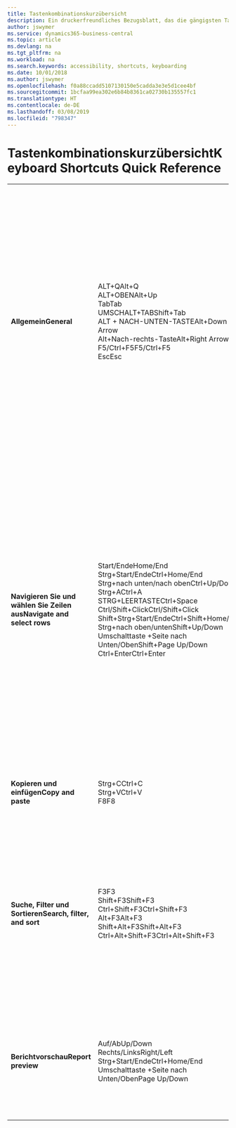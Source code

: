 ```yaml
---
title: Tastenkombinationskurzübersicht
description: Ein druckerfreundliches Bezugsblatt, das die gängigsten Tastenkombinationen enthält.
author: jswymer
ms.service: dynamics365-business-central
ms.topic: article
ms.devlang: na
ms.tgt_pltfrm: na
ms.workload: na
ms.search.keywords: accessibility, shortcuts, keyboarding
ms.date: 10/01/2018
ms.author: jswymer
ms.openlocfilehash: f0a88ccadd5107130150e5cadda3e3e5d1cee4bf
ms.sourcegitcommit: 1bcfaa99ea302e6b84b8361ca02730b135557fc1
ms.translationtype: HT
ms.contentlocale: de-DE
ms.lasthandoff: 03/08/2019
ms.locfileid: "798347"
---
```

# <a name="keyboard-shortcuts-quick-reference"></a><span data-ttu-id="12e5f-103">Tastenkombinationskurzübersicht</span><span class="sxs-lookup"><span data-stu-id="12e5f-103">Keyboard Shortcuts Quick Reference</span></span>

||||  
|----------------|-----------|----------------|
|<span data-ttu-id="12e5f-104">**Allgemein**</span><span class="sxs-lookup"><span data-stu-id="12e5f-104">**General**</span></span>|<span data-ttu-id="12e5f-105">ALT+Q</span><span class="sxs-lookup"><span data-stu-id="12e5f-105">Alt+Q</span></span><br /><span data-ttu-id="12e5f-106">ALT+OBEN</span><span class="sxs-lookup"><span data-stu-id="12e5f-106">Alt+Up</span></span><br /><span data-ttu-id="12e5f-107">Tab</span><span class="sxs-lookup"><span data-stu-id="12e5f-107">Tab</span></span><br /><span data-ttu-id="12e5f-108">UMSCHALT+TAB</span><span class="sxs-lookup"><span data-stu-id="12e5f-108">Shift+Tab</span></span><br /><span data-ttu-id="12e5f-109">ALT + NACH-UNTEN-TASTE</span><span class="sxs-lookup"><span data-stu-id="12e5f-109">Alt+Down Arrow</span></span><br /><span data-ttu-id="12e5f-110">Alt+Nach-rechts-Taste</span><span class="sxs-lookup"><span data-stu-id="12e5f-110">Alt+Right Arrow</span></span><br /><span data-ttu-id="12e5f-111">F5/Ctrl+F5</span><span class="sxs-lookup"><span data-stu-id="12e5f-111">F5/Ctrl+F5</span></span><br /><span data-ttu-id="12e5f-112">Esc</span><span class="sxs-lookup"><span data-stu-id="12e5f-112">Esc</span></span>|<span data-ttu-id="12e5f-113">Öffnen Sie **Mitteilen**</span><span class="sxs-lookup"><span data-stu-id="12e5f-113">Open **Tell me**</span></span><br /><span data-ttu-id="12e5f-114">Öffnen Sie QuickInfo oder Überprüfungsfehler</span><span class="sxs-lookup"><span data-stu-id="12e5f-114">Open tooltip or validation error</span></span><br /><span data-ttu-id="12e5f-115">Navigieren zum nächsten bearbeitbaren Feld</span><span class="sxs-lookup"><span data-stu-id="12e5f-115">Move focus to the next control</span></span><br /><span data-ttu-id="12e5f-116">Fokus auf das vorherige Steuerelement richten</span><span class="sxs-lookup"><span data-stu-id="12e5f-116">Move focus to the previous control</span></span><br /><span data-ttu-id="12e5f-117">Dropdown oder Lookup für Anzeige</span><span class="sxs-lookup"><span data-stu-id="12e5f-117">Open a drop-down or look up</span></span><br /><span data-ttu-id="12e5f-118">Transaktionen für berechnete Werte anzeigen</span><span class="sxs-lookup"><span data-stu-id="12e5f-118">See the transactions for calculated value</span></span><br /><span data-ttu-id="12e5f-119">Die Seite aktualisieren/neu laden.</span><span class="sxs-lookup"><span data-stu-id="12e5f-119">Refresh/reload page</span></span><br /><span data-ttu-id="12e5f-120">Schließen Sie die aktuelle Seite oder den Dropdownpfeil.</span><span class="sxs-lookup"><span data-stu-id="12e5f-120">Close the current page or drop-down.</span></span>|
|<span data-ttu-id="12e5f-121">**Navigieren Sie und wählen Sie Zeilen aus**</span><span class="sxs-lookup"><span data-stu-id="12e5f-121">**Navigate and select rows**</span></span>| <span data-ttu-id="12e5f-122">Start/Ende</span><span class="sxs-lookup"><span data-stu-id="12e5f-122">Home/End</span></span><br /><span data-ttu-id="12e5f-123">Strg+Start/Ende</span><span class="sxs-lookup"><span data-stu-id="12e5f-123">Ctrl+Home/End</span></span> <br /><span data-ttu-id="12e5f-124">Strg+nach unten/nach oben</span><span class="sxs-lookup"><span data-stu-id="12e5f-124">Ctrl+Up/Down</span></span><br /><span data-ttu-id="12e5f-125">Strg+A</span><span class="sxs-lookup"><span data-stu-id="12e5f-125">Ctrl+A</span></span> <br /><span data-ttu-id="12e5f-126">STRG+LEERTASTE</span><span class="sxs-lookup"><span data-stu-id="12e5f-126">Ctrl+Space</span></span><br /><span data-ttu-id="12e5f-127">Ctrl/Shift+Click</span><span class="sxs-lookup"><span data-stu-id="12e5f-127">Ctrl/Shift+Click</span></span><br /><span data-ttu-id="12e5f-128">Shift+Strg+Start/Ende</span><span class="sxs-lookup"><span data-stu-id="12e5f-128">Ctrl+Shift+Home/End</span></span><br /><span data-ttu-id="12e5f-129">Strg+nach oben/unten</span><span class="sxs-lookup"><span data-stu-id="12e5f-129">Shift+Up/Down</span></span><br /><span data-ttu-id="12e5f-130">Umschalttaste +Seite nach Unten/Oben</span><span class="sxs-lookup"><span data-stu-id="12e5f-130">Shift+Page Up/Down</span></span><br /><span data-ttu-id="12e5f-131">Ctrl+Enter</span><span class="sxs-lookup"><span data-stu-id="12e5f-131">Ctrl+Enter</span></span>| <span data-ttu-id="12e5f-132">Zum ersten/letzten Feld gehen.</span><span class="sxs-lookup"><span data-stu-id="12e5f-132">Go to first/last field</span></span><br /><span data-ttu-id="12e5f-133">Zur ersten/letzten Zeile.</span><span class="sxs-lookup"><span data-stu-id="12e5f-133">Go to first/last row</span></span><br /><span data-ttu-id="12e5f-134">Navigieren Sie ohne die Auswahl zu verlieren</span><span class="sxs-lookup"><span data-stu-id="12e5f-134">Navigate without losing selection</span></span><br /><span data-ttu-id="12e5f-135">Alles auswählen</span><span class="sxs-lookup"><span data-stu-id="12e5f-135">Select all</span></span><br /><span data-ttu-id="12e5f-136">Toggle-Zeilen-Auswahl</span><span class="sxs-lookup"><span data-stu-id="12e5f-136">Toggle row selection</span></span><br /> <span data-ttu-id="12e5f-137">Fügen Sie die Zeile/Zeilen der Angaben hinzu</span><span class="sxs-lookup"><span data-stu-id="12e5f-137">Add the row/rows to the selection</span></span><br /><span data-ttu-id="12e5f-138">Erweitern Sie zuerst die Auswahl zur ersten/letzten Zeile</span><span class="sxs-lookup"><span data-stu-id="12e5f-138">Extend selection to first/last row</span></span><br /><span data-ttu-id="12e5f-139">Fügen Sie Zeilen über/unter der Auswahl hinzu</span><span class="sxs-lookup"><span data-stu-id="12e5f-139">Add row above/below to selection</span></span><br /><span data-ttu-id="12e5f-140">Fügen Sie alle sichtbaren Zeilen über/unter der aktuellen Auswahl hinzu</span><span class="sxs-lookup"><span data-stu-id="12e5f-140">Add all visible rows above/below to selection</span></span><br /><span data-ttu-id="12e5f-141">Fokussieren Sie auf die Liste</span><span class="sxs-lookup"><span data-stu-id="12e5f-141">Focus out of the list</span></span>|
|<span data-ttu-id="12e5f-142">**Kopieren und einfügen**</span><span class="sxs-lookup"><span data-stu-id="12e5f-142">**Copy and paste**</span></span>|<span data-ttu-id="12e5f-143">Strg+C</span><span class="sxs-lookup"><span data-stu-id="12e5f-143">Ctrl+C</span></span><br /><span data-ttu-id="12e5f-144">Strg+V</span><span class="sxs-lookup"><span data-stu-id="12e5f-144">Ctrl+V</span></span><br /><span data-ttu-id="12e5f-145">F8</span><span class="sxs-lookup"><span data-stu-id="12e5f-145">F8</span></span>|<span data-ttu-id="12e5f-146">Zeilen kopieren</span><span class="sxs-lookup"><span data-stu-id="12e5f-146">Copy rows</span></span><br /><span data-ttu-id="12e5f-147">Zeilen einfügen</span><span class="sxs-lookup"><span data-stu-id="12e5f-147">Paste rows</span></span><br /><span data-ttu-id="12e5f-148">Kopiere Feld in aktuellen Zeile</span><span class="sxs-lookup"><span data-stu-id="12e5f-148">Copy field above into current row</span></span>|
|<span data-ttu-id="12e5f-149">**Suche, Filter und Sortieren**</span><span class="sxs-lookup"><span data-stu-id="12e5f-149">**Search, filter, and sort**</span></span>|<span data-ttu-id="12e5f-150">F3</span><span class="sxs-lookup"><span data-stu-id="12e5f-150">F3</span></span><br /><span data-ttu-id="12e5f-151">Shift+F3</span><span class="sxs-lookup"><span data-stu-id="12e5f-151">Shift+F3</span></span><br /><span data-ttu-id="12e5f-152">Ctrl+Shift+F3</span><span class="sxs-lookup"><span data-stu-id="12e5f-152">Ctrl+Shift+F3</span></span><br /><span data-ttu-id="12e5f-153">Alt+F3</span><span class="sxs-lookup"><span data-stu-id="12e5f-153">Alt+F3</span></span><br /><span data-ttu-id="12e5f-154">Shift+Alt+F3</span><span class="sxs-lookup"><span data-stu-id="12e5f-154">Shift+Alt+F3</span></span><br /><span data-ttu-id="12e5f-155">Ctrl+Alt+Shift+F3</span><span class="sxs-lookup"><span data-stu-id="12e5f-155">Ctrl+Alt+Shift+F3</span></span>|<span data-ttu-id="12e5f-156">Toggle-Suche</span><span class="sxs-lookup"><span data-stu-id="12e5f-156">Toggle search</span></span><br /><span data-ttu-id="12e5f-157">Wechselt zwischen Filterbereich; Fokus auf Feldfilter</span><span class="sxs-lookup"><span data-stu-id="12e5f-157">Toggle filter pane; focus on field filters</span></span><br /><span data-ttu-id="12e5f-158">Wechselt zwischen Filterbereich; Fokus auf Feldfilter</span><span class="sxs-lookup"><span data-stu-id="12e5f-158">Toggle filter pane; focus on totals filters</span></span><br /><span data-ttu-id="12e5f-159">Filtern Sie ausgewählte Zellwerte</span><span class="sxs-lookup"><span data-stu-id="12e5f-159">Filter on selected cell value</span></span><br /><span data-ttu-id="12e5f-160">Filter auf ausgewählten Felder hinzufügen</span><span class="sxs-lookup"><span data-stu-id="12e5f-160">Add filter on selected field</span></span><br /><span data-ttu-id="12e5f-161">Filter zurücksetzen</span><span class="sxs-lookup"><span data-stu-id="12e5f-161">Reset filters</span></span>|
|<span data-ttu-id="12e5f-162">**Berichtvorschau**</span><span class="sxs-lookup"><span data-stu-id="12e5f-162">**Report preview**</span></span>|<span data-ttu-id="12e5f-163">Auf/Ab</span><span class="sxs-lookup"><span data-stu-id="12e5f-163">Up/Down</span></span><br /><span data-ttu-id="12e5f-164">Rechts/Links</span><span class="sxs-lookup"><span data-stu-id="12e5f-164">Right/Left</span></span><br /><span data-ttu-id="12e5f-165">Strg+Start/Ende</span><span class="sxs-lookup"><span data-stu-id="12e5f-165">Ctrl+Home/End</span></span><br /><span data-ttu-id="12e5f-166">Umschalttaste +Seite nach Unten/Oben</span><span class="sxs-lookup"><span data-stu-id="12e5f-166">Page Up/Down</span></span>|<span data-ttu-id="12e5f-167">Führen Sie einen Bildlauf zum Ende der Seite durch</span><span class="sxs-lookup"><span data-stu-id="12e5f-167">Scroll up and down the page</span></span><br /><span data-ttu-id="12e5f-168">Blättern Sie nach rechts/links</span><span class="sxs-lookup"><span data-stu-id="12e5f-168">Scroll to the right/left</span></span> <br /><span data-ttu-id="12e5f-169">Zur ersten/letzten Seite.</span><span class="sxs-lookup"><span data-stu-id="12e5f-169">Go to the first/last page</span></span><br /><span data-ttu-id="12e5f-170">Zur vorherigen/nächsten Seite.</span><span class="sxs-lookup"><span data-stu-id="12e5f-170">Go to the previous/next page</span></span>|
